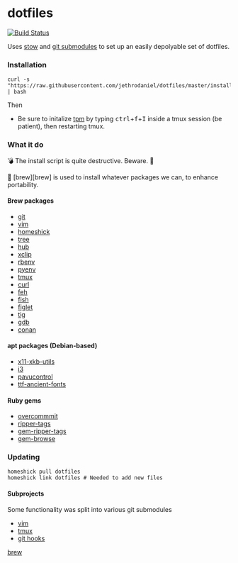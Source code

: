 # dotfiles

[![Build Status](https://travis-ci.com/jethrodaniel/dotfiles.svg?branch=master)][travis]

Uses [stow][stow] and [git submodules][submodules] to set up an easily
depolyable set of dotfiles.

### Installation

```
curl -s "https://raw.githubusercontent.com/jethrodaniel/dotfiles/master/install.sh" | bash
```

Then

* Be sure to initalize [tpm][tpm] by typing <kbd>ctrl</kbd>+<kbd>f</kbd>+<kbd>I</kbd> inside a tmux session (be patient), then restarting tmux.

### What it do

💣 The install script is quite destructive. Beware. :dragon:

🍺 [brew][brew] is used to install whatever packages we can, to enhance portability.

#### Brew packages

- [git](https://git-scm.com/)
- [vim](https://www.vim.org/)
- [homeshick](https://github.com/andsens/homeshick)
- [tree](https://github.com/Homebrew/homebrew-core/blob/master/Formula/tree.rb)
- [hub](https://github.com/github/hub)
- [xclip](https://github.com/astrand/xclip)
- [rbenv](https://github.com/rbenv/rbenv)
- [pyenv](https://github.com/pyenv/pyenv)
- [tmux](https://github.com/tmux/tmux)
- [curl](https://curl.haxx.se/)
- [feh](https://feh.finalrewind.org/)
- [fish](https://github.com/fish-shell/fish-shell)
- [figlet](http://www.figlet.org/)
- [tig](https://github.com/jonas/tig)
- [gdb](https://www.gnu.org/software/gdb/)
- [conan](https://conan.io/)

#### apt packages (Debian-based)

- [x11-xkb-utils](https://packages.debian.org/jessie/x11-xkb-utils)
- [i3](https://i3wm.org/)
- [pavucontrol](https://launchpad.net/ubuntu/+source/pavucontrol)
- [ttf-ancient-fonts](https://launchpad.net/ubuntu/+source/ttf-ancient-fonts)

#### Ruby gems

- [overcommmit](https://github.com/sds/overcommit)
- [ripper-tags](https://github.com/tmm1/ripper-tags)
- [gem-ripper-tags](https://github.com/lzap/gem-ripper-tags)
- [gem-browse](https://github.com/tpope/gem-browse)

### Updating

```
homeshick pull dotfiles
homeshick link dotfiles # Needed to add new files
```

#### Subprojects

Some functionality was split into various git submodules

- [vim](https://github.com/jethrodaniel/.vim)
- [tmux](https://github.com/jethrodaniel/.tmux)
- [git hooks](https://github.com/jethrodaniel/.git-hooks)

[stow]: https://www.gnu.org/software/stow/
[submodules]: https://git-scm.com/book/en/v2/Git-Tools-Submodules
[travis]: https://travis-ci.com/jethrodaniel/dotfiles
[tpm]: https://github.com/tmux-plugins/tpm
[brew](https://www.gnu.org/software/stow/)
